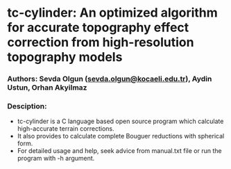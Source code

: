 # tc-cylinder: An optimized algorithm for accurate topography effect correction from high-resolution topography models

### Authors: Sevda Olgun (sevda.olgun@kocaeli.edu.tr), Aydin Ustun, Orhan Akyilmaz 

### Desciption:
- tc-cylinder is a C language based open source program which calculate high-accurate terrain corrections.
- It also provides to calculate complete Bouguer reductions with spherical form.
- For detailed usage and help, seek advice from manual.txt file or run the program with -h argument.
